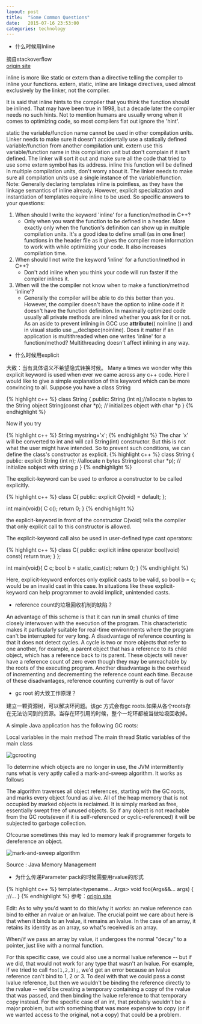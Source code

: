 ```yaml
--- 
layout: post 
title:  "Some Common Questions" 
date:   2015-07-16 23:53:00 
categories: technology 
--- 
```


- 什么时候用Inline

摘自stackoverflow  
<a href="http://stackoverflow.com/questions/1759300/when-should-i-write-the-keyword-inline-for-a-function-method">origin site</a>

inline is more like static or extern than a directive telling the compiler to inline your functions.  extern, static, inline are linkage directives, used almost exclusively by the linker, not the compiler.


It is said that inline hints to the compiler that you think the function should be inlined. That may have been true in 1998, but a decade later the compiler needs no such hints. Not to mention humans are usually wrong when it comes to optimizing code, so most compilers flat out ignore the 'hint'.


static the variable/function name cannot be used in other compilation units. Linker needs to make sure it doesn't accidentally use a statically defined variable/function from another compilation unit.
extern use this variable/function name in this compilation unit but don't complain if it isn't defined. The linker will sort it out and make sure all the code that tried to use some extern symbol has its address.
inline this function will be defined in multiple compilation units, don't worry about it. The linker needs to make sure all compilation units use a single instance of the variable/function.
Note: Generally declaring templates inline is pointless, as they have the linkage semantics of inline already. However, explicit specialization and instantiation of templates require inline to be used.
So specific answers to your questions:

1. When should I write the keyword 'inline' for a function/method in C++?
	* Only when you want the function to be defined in a header. More exactly only when the function's definition can show up in multiple compilation units. It's a good idea to define small (as in one liner) functions in the header file as it gives the compiler more information to work with while optimizing your code. It also increases compilation time.
2. When should I not write the keyword 'inline' for a function/method in C++?
	* Don't add inline when you think your code will run faster if the compiler inlines it.
3. When will the the compiler not know when to make a function/method 'inline'?
	* Generally the compiler will be able to do this better than you. However, the compiler doesn't have the option to inline code if it doesn't have the function definition. In maximally optimized code usually all private methods are inlined whether you ask for it or not.
As an aside to prevent inlining in GCC use __attribute__(( noinline )) and in visual studio use __declspec(noinline).
Does it matter if an application is multithreaded when one writes 'inline' for a function/method?
Multithreading doesn't affect inlining in any way.

- 什么时候用explicit

大致：当有具体语义不希望隐式转换时候。
Many a times we wonder why this explicit keyword is used when ever we came across any c++ code. Here I would like to give a simple explanation of this keyword which can be more convincing to all.
Suppose you have a class String

{% highlight c++ %}	
class String {
public: 
String (int n);//allocate n bytes to the String object 
String(const char *p); // initializes object with char *p 
}
{% endhighlight %}

Now if you try

{% highlight c++ %}	
String mystring='x';
{% endhighlight %}
The char 'x' will be converted to int and will call String(int) constructor. But this is not what the user might have intended. So to prevent such conditions, we can define the class's constructor as explicit.
{% highlight c++ %}	
class String {
public: 
explicit String (int n); //allocate n bytes
String(const char *p); // initialize sobject with string p 
}
{% endhighlight %}

The explicit-keyword can be used to enforce a constructor to be called explicitly.

{% highlight c++ %}	
class C{
public:
    explicit C(void) = default;
};

int main(void){
    C c();
    return 0;
}
{% endhighlight %}

the explicit-keyword in front of the constructor C(void) tells the compiler that only explicit call to this constructor is allowed.

The explicit-keyword call also be used in user-defined type cast operators:

{% highlight c++ %}	
class C{
public:
    explicit inline operator bool(void) const{
        return true;
    }
};

int main(void){
    C c;
    bool b = static_cast<bool>(c);
    return 0;
}
{% endhighlight %}

Here, explicit-keyword enforces only explicit casts to be valid, so bool b = c; would be an invalid cast in this case. In situations like these explicit-keyword can help programmer to avoid implicit, unintended casts.

- reference count的垃圾回收机制的缺陷？

An advantage of this scheme is that it can run in small chunks of time closely interwoven with the execution of the program. This characteristic makes it particularly suitable for real-time environments where the program can't be interrupted for very long. A disadvantage of reference counting is that it does not detect cycles. A cycle is two or more objects that refer to one another, for example, a parent object that has a reference to its child object, which has a reference back to its parent. These objects will never have a reference count of zero even though they may be unreachable by the roots of the executing program. Another disadvantage is the overhead of incrementing and decrementing the reference count each time. Because of these disadvantages, reference counting currently is out of favor

- gc root 的大致工作原理？

建立一颗资源树，可以解决环问题。该gc 方式会有gc roots.如果从各个roots存在无法访问到的资源。当存在环引用的时候，整个一坨环都被当做垃圾回收掉。

A simple Java application has the following GC roots:

Local variables in the main method
The main thread
Static variables of the main class

![gcrooting]({{site.url}}/assets/common-faq/javagcroot1.png)

To determine which objects are no longer in use, the JVM intermittently runs what is very aptly called a mark-and-sweep algorithm. It works as follows

The algorithm traverses all object references, starting with the GC roots, and marks every object found as alive.
All of the heap memory that is not occupied by marked objects is reclaimed. It is simply marked as free, essentially swept free of unused objects.
So if any object is not reachable from the GC roots(even if it is self-referenced or cyclic-referenced) it will be subjected to garbage collection.

Ofcourse sometimes this may led to memory leak if programmer forgets to dereference an object.

![mark-and-sweep algorithm]({{site.url}}/assets/common-faq/markandsweep.png)

Source : Java Memory Management

- 为什么传递Parameter pack的时候需要用rvalue的形式

{% highlight c++ %}
template<typename... Args>
void foo(Args&&... args)
{
	;//...
}
{% endhighlight %}
参考：<a href="http://stackoverflow.com/questions/13922145/prevent-array-decay-in-parameter-pack-expansion">origin site</a>

Edit: As to why you'd want to do this/why it works: an rvalue reference can bind to either an rvalue or an lvalue. 
The crucial point we care about here is that when it binds to an lvalue, it remains an lvalue. 
In the case of an array, it retains its identity as an array, so what's received is an array.

When/if we pass an array by value, it undergoes the normal "decay" to a pointer, just like with a normal function.

For this specific case, we could also use a normal lvalue reference -- but if we did, that would not work for any type that wasn't an lvalue.
 For example, if we tried to call ```foo(1,2,3);```, we'd get an error because an lvalue reference can't bind to 1, 2 or 3. 
 To deal with that we could pass a const lvalue reference, but then we wouldn't be binding the reference directly to the rvalue
 -- we'd be creating a temporary containing a copy of the rvalue that was passed, and then binding the lvalue reference to that temporary copy instead.
 For the specific case of an int, that probably wouldn't be a major problem, but with something that was more expensive to copy 
 (or if we wanted access to the original, not a copy) that could be a problem.